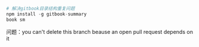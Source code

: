 ```python
# 解决gitbook目录结构重复问题
npm install -g gitbook-summary
book sm
```



问题：you can't delete this branch beause an open pull request depends on it 

```

```

